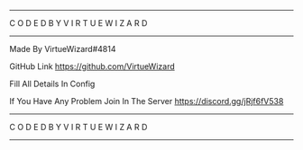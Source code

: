 *************************************************
C O D E D  B Y  V I R T U E W I Z A R D
*************************************************

Made By VirtueWizard#4814

GitHub Link
https://github.com/VirtueWizard

Fill All Details In Config 

If You Have Any Problem Join In The Server https://discord.gg/jRjf6fV538

*************************************************
C O D E D  B Y  V I R T U E W I Z A R D
*************************************************
